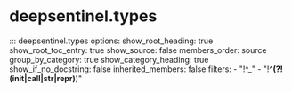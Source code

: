 # deepsentinel.types

::: deepsentinel.types
    options:
      show_root_heading: true
      show_root_toc_entry: true
      show_source: false
      members_order: source
      group_by_category: true
      show_category_heading: true
      show_if_no_docstring: false
      inherited_members: false
      filters:
        - "!^_"
        - "!^__(?!(init|call|str|repr)__)"
